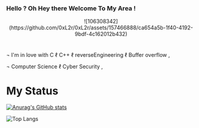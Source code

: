 ### Hello ? Oh Hey there Welcome To My **Area** !

<div align="center" style="display: flex; justify-content: center; align-items: center;">
  ![106308342](https://github.com/0xL2r/0xL2r/assets/157466888/ca654a5b-1f40-4192-9bdf-4c162012b432)
</div>

#

¬  I'm in love with C ℓ C++ ℓ reverseEngineering ℓ Buffer overflow ,

¬  Computer Science ℓ Cyber Security ,

#

# My Status 

[![Anurag's GitHub stats](https://github-readme-stats.vercel.app/api?username=0xL2r&theme=radical&show_icons=true)](https://github.com/anuraghazra/github-readme-stats)

![Top Langs](https://github-readme-stats.vercel.app/api/top-langs/?username=0xL2r&theme=radical)
